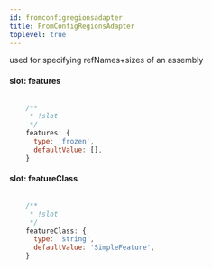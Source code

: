 ```yaml
---
id: fromconfigregionsadapter
title: FromConfigRegionsAdapter
toplevel: true
---
```

used for specifying refNames+sizes of an assembly
#### slot: features
```js

    /**
     * !slot
     */
    features: {
      type: 'frozen',
      defaultValue: [],
    }
```
#### slot: featureClass
```js

    /**
     * !slot
     */
    featureClass: {
      type: 'string',
      defaultValue: 'SimpleFeature',
    }
```

